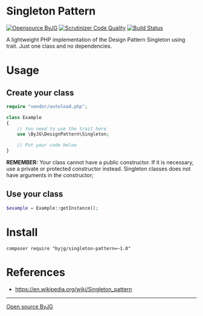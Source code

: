 # Singleton Pattern

[![Opensource ByJG](https://img.shields.io/badge/opensource-byjg-success.svg)](http://opensource.byjg.com)
[![Scrutinizer Code Quality](https://scrutinizer-ci.com/g/byjg/SingletonPatternPHP/badges/quality-score.png?b=master)](https://scrutinizer-ci.com/g/byjg/SingletonPatternPHP/?branch=master)
[![Build Status](https://github.com/byjg/SingletonPatternPHP/actions/workflows/phpunit.yml/badge.svg?branch=master)](https://github.com/byjg/SingletonPatternPHP/actions/workflows/phpunit.yml)


A lightweight PHP implementation of the Design Pattern Singleton using trait.
Just one class and no dependencies. 

# Usage

## Create your class

```php
require "vendor/autoload.php";

class Example
{
    // You need to use the trait here
    use \ByJG\DesignPattern\Singleton;

    // Put your code below
}
```

**REMEMBER:** Your class cannot have a public constructor. If it is necessary, use a private or protected constructor instead. 
Singleton classes does not have arguments in the constructor;


## Use your class

```php
$example = Example::getInstance();
```

# Install

```
composer require "byjg/singleton-pattern=~1.0"
```

# References

* https://en.wikipedia.org/wiki/Singleton_pattern


----
[Open source ByJG](http://opensource.byjg.com)

